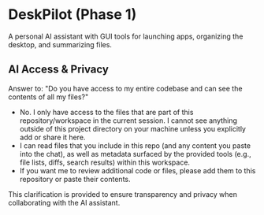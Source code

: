 # DeskPilot (Phase 1)

A personal AI assistant with GUI tools for launching apps, organizing the desktop, and summarizing files.

## AI Access & Privacy

Answer to: "Do you have access to my entire codebase and can see the contents of all my files?"

- No. I only have access to the files that are part of this repository/workspace in the current session. I cannot see anything outside of this project directory on your machine unless you explicitly add or share it here.
- I can read files that you include in this repo (and any content you paste into the chat), as well as metadata surfaced by the provided tools (e.g., file lists, diffs, search results) within this workspace.
- If you want me to review additional code or files, please add them to this repository or paste their contents.

This clarification is provided to ensure transparency and privacy when collaborating with the AI assistant.
